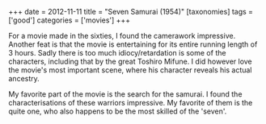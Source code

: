 +++
date = 2012-11-11
title = "Seven Samurai (1954)"
[taxonomies]
tags = ['good']
categories = ['movies']
+++

For a movie made in the sixties, I found the camerawork impressive.
Another feat is that the movie is entertaining for its entire running
length of 3 hours. Sadly there is too much idiocy/retardation is some of
the characters, including that by the great Toshiro Mifune. I did
however love the movie's most important scene, where his character
reveals his actual ancestry.

My favorite part of the movie is the search for the samurai. I found the
characterisations of these warriors impressive. My favorite of them is
the quite one, who also happens to be the most skilled of the 'seven'.
